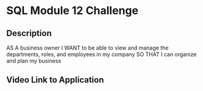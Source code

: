 # SQL Module 12 Challenge

## Description

AS A business owner
I WANT to be able to view and manage the departments, roles, and employees in my company
SO THAT I can organize and plan my business


## Video Link to Application
